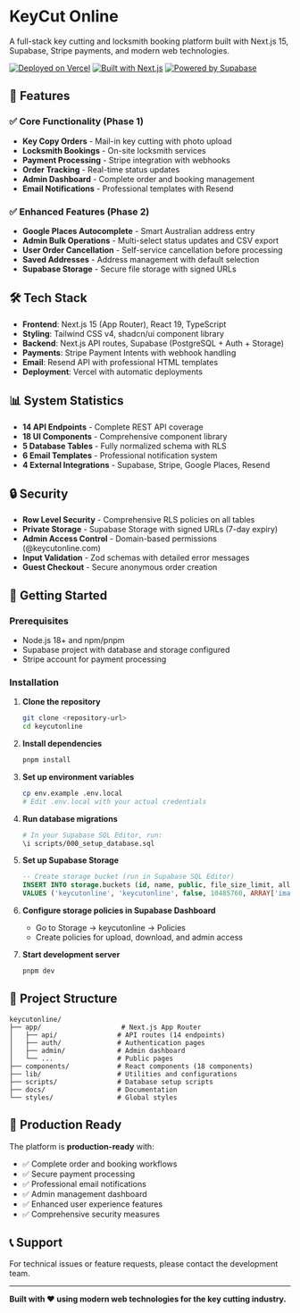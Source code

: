 # KeyCut Online

A full-stack key cutting and locksmith booking platform built with Next.js 15, Supabase, Stripe payments, and modern web technologies.

[![Deployed on Vercel](https://img.shields.io/badge/Deployed%20on-Vercel-black?style=for-the-badge&logo=vercel)](https://keycut.online)
[![Built with Next.js](https://img.shields.io/badge/Built%20with-Next.js-black?style=for-the-badge&logo=next.js)](https://nextjs.org/)
[![Powered by Supabase](https://img.shields.io/badge/Powered%20by-Supabase-black?style=for-the-badge&logo=supabase)](https://supabase.com/)

## 🚀 Features

### ✅ Core Functionality (Phase 1)
- **Key Copy Orders** - Mail-in key cutting with photo upload
- **Locksmith Bookings** - On-site locksmith services
- **Payment Processing** - Stripe integration with webhooks
- **Order Tracking** - Real-time status updates
- **Admin Dashboard** - Complete order and booking management
- **Email Notifications** - Professional templates with Resend

### ✅ Enhanced Features (Phase 2)
- **Google Places Autocomplete** - Smart Australian address entry
- **Admin Bulk Operations** - Multi-select status updates and CSV export
- **User Order Cancellation** - Self-service cancellation before processing
- **Saved Addresses** - Address management with default selection
- **Supabase Storage** - Secure file storage with signed URLs

## 🛠️ Tech Stack

- **Frontend**: Next.js 15 (App Router), React 19, TypeScript
- **Styling**: Tailwind CSS v4, shadcn/ui component library
- **Backend**: Next.js API routes, Supabase (PostgreSQL + Auth + Storage)
- **Payments**: Stripe Payment Intents with webhook handling
- **Email**: Resend API with professional HTML templates
- **Deployment**: Vercel with automatic deployments

## 📊 System Statistics

- **14 API Endpoints** - Complete REST API coverage
- **18 UI Components** - Comprehensive component library
- **5 Database Tables** - Fully normalized schema with RLS
- **6 Email Templates** - Professional notification system
- **4 External Integrations** - Supabase, Stripe, Google Places, Resend

## 🔒 Security

- **Row Level Security** - Comprehensive RLS policies on all tables
- **Private Storage** - Supabase Storage with signed URLs (7-day expiry)
- **Admin Access Control** - Domain-based permissions (@keycutonline.com)
- **Input Validation** - Zod schemas with detailed error messages
- **Guest Checkout** - Secure anonymous order creation

## 🚀 Getting Started

### Prerequisites
- Node.js 18+ and npm/pnpm
- Supabase project with database and storage configured
- Stripe account for payment processing

### Installation

1. **Clone the repository**
   ```bash
   git clone <repository-url>
   cd keycutonline
   ```

2. **Install dependencies**
   ```bash
   pnpm install
   ```

3. **Set up environment variables**
   ```bash
   cp env.example .env.local
   # Edit .env.local with your actual credentials
   ```

4. **Run database migrations**
   ```bash
   # In your Supabase SQL Editor, run:
   \i scripts/000_setup_database.sql
   ```

5. **Set up Supabase Storage**
   ```sql
   -- Create storage bucket (run in Supabase SQL Editor)
   INSERT INTO storage.buckets (id, name, public, file_size_limit, allowed_mime_types)
   VALUES ('keycutonline', 'keycutonline', false, 10485760, ARRAY['image/jpeg', 'image/png', 'image/webp', 'image/jpg']);
   ```

6. **Configure storage policies in Supabase Dashboard**
   - Go to Storage → keycutonline → Policies
   - Create policies for upload, download, and admin access

7. **Start development server**
   ```bash
   pnpm dev
   ```

## 📁 Project Structure

```
keycutonline/
├── app/                    # Next.js App Router
│   ├── api/               # API routes (14 endpoints)
│   ├── auth/              # Authentication pages
│   ├── admin/             # Admin dashboard
│   └── ...                # Public pages
├── components/            # React components (18 components)
├── lib/                   # Utilities and configurations
├── scripts/               # Database setup scripts
├── docs/                  # Documentation
└── styles/                # Global styles
```

## 🎯 Production Ready

The platform is **production-ready** with:
- ✅ Complete order and booking workflows
- ✅ Secure payment processing
- ✅ Professional email notifications
- ✅ Admin management dashboard
- ✅ Enhanced user experience features
- ✅ Comprehensive security measures

## 📞 Support

For technical issues or feature requests, please contact the development team.

---

**Built with ❤️ using modern web technologies for the key cutting industry.**
